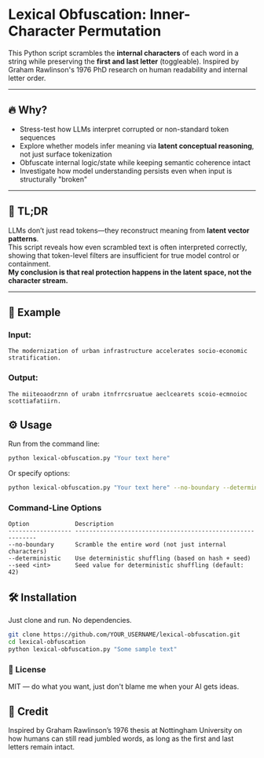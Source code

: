 # Lexical Obfuscation: Inner-Character Permutation

This Python script scrambles the **internal characters** of each word in a string while preserving the **first and last letter** (toggleable). Inspired by Graham Rawlinson's 1976 PhD research on human readability and internal letter order.

---

## 🔥 Why?

- Stress-test how LLMs interpret corrupted or non-standard token sequences  
- Explore whether models infer meaning via **latent conceptual reasoning**, not just surface tokenization  
- Obfuscate internal logic/state while keeping semantic coherence intact  
- Investigate how model understanding persists even when input is structurally "broken"

---

## 🧠 TL;DR

LLMs don’t just read tokens—they reconstruct meaning from **latent vector patterns**.  
This script reveals how even scrambled text is often interpreted correctly, showing that token-level filters are insufficient for true model control or containment.  
**My conclusion is that real protection happens in the latent space, not the character stream.**

---

## 🧠 Example

### Input:
```text
The modernization of urban infrastructure accelerates socio-economic stratification.
``` 
### Output: 
```text
The miiteoaodrznn of urabn itnfrrcsruatue aeclcearets scoio-ecmnoioc scottiafatiirn.
```

## ⚙️ Usage

Run from the command line:

```bash
python lexical-obfuscation.py "Your text here"
```
Or specify options:
```bash
python lexical-obfuscation.py "Your text here" --no-boundary --deterministic --seed 123
```
### Command-Line Options

```
Option             Description
------------------ -----------------------------------------------------------
--no-boundary      Scramble the entire word (not just internal characters)
--deterministic    Use deterministic shuffling (based on hash + seed)
--seed <int>       Seed value for deterministic shuffling (default: 42)
```

## 🛠️ Installation

Just clone and run. No dependencies.

```bash
git clone https://github.com/YOUR_USERNAME/lexical-obfuscation.git
cd lexical-obfuscation
python lexical-obfuscation.py "Some sample text"
```

### 📄 License

MIT — do what you want, just don't blame me when your AI gets ideas.

## 🧠 Credit

Inspired by Graham Rawlinson’s 1976 thesis at Nottingham University on how humans can still read jumbled words, as long as the first and last letters remain intact.
